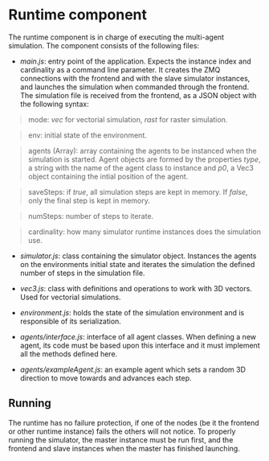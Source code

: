 Runtime component
=================

The runtime component is in charge of executing the multi-agent simulation. The component
consists of the following files:

* _main.js_: entry point of the application. Expects the instance index and cardinality
as a command line parameter. It creates the ZMQ connections with the frontend and with
the slave simulator instances, and launches the simulation when commanded through the
frontend. The simulation file is received from the frontend, as a JSON object with the 
following syntax:

> mode: _vec_ for vectorial simulation, _rast_ for raster simulation.

> env: initial state of the environment.

> agents (Array): array containing the agents to be instanced when the
simulation is started. Agent objects are formed by the properties _type_,
a string with the name of the agent class to instance and _p0_, a Vec3 object
containing the intial position of the agent.

> saveSteps: if _true_, all simulation steps are kept in memory. If _false_,
only the final step is kept in memory.

> numSteps: number of steps to iterate.

> cardinality: how many simulator runtime instances does the simulation use.

* _simulator.js_: class containing the simulator object. Instances the agents on the
environments initial state and iterates the simulation the defined number of steps
in the simulation file.

* _vec3.js_: class with definitions and operations to work with 3D vectors. Used for
vectorial simulations.

* _environment.js_: holds the state of the simulation environment and is responsible
of its serialization.

* _agents/interface.js_: interface of all agent classes. When defining a new agent,
its code must be based upon this interface and it must implement all the methods
defined here.

* _agents/exampleAgent.js_: an example agent which sets a random 3D direction to move
towards and advances each step.

## Running

The runtime has no failure protection, if one of the nodes (be it the frontend or other
runtime instance) fails the others will not notice. To properly running the simulator,
the master instance must be run first, and the frontend and slave instances when the
master has finished launching.